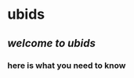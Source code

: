#              __ubids__
##        *welcome to ubids*
### here is what you need to know 



<hello/>
